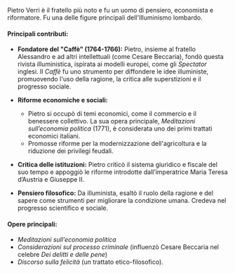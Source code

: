 Pietro Verri è il fratello più noto e fu un uomo di pensiero, economista e riformatore. Fu una delle figure principali dell'Illuminismo lombardo.

#### Principali contributi:

- **Fondatore del "Caffè" (1764-1766):** Pietro, insieme al fratello Alessandro e ad altri intellettuali (come Cesare Beccaria), fondò questa rivista illuministica, ispirata ai modelli europei, come gli _Spectator_ inglesi. Il _Caffè_ fu uno strumento per diffondere le idee illuministe, promuovendo l'uso della ragione, la critica alle superstizioni e il progresso sociale.
    
- **Riforme economiche e sociali:**
    
    - Pietro si occupò di temi economici, come il commercio e il benessere collettivo. La sua opera principale, _Meditazioni sull’economia politica_ (1771), è considerata uno dei primi trattati economici italiani.
    - Promosse riforme per la modernizzazione dell'agricoltura e la riduzione dei privilegi feudali.
    
- **Critica delle istituzioni:** Pietro criticò il sistema giuridico e fiscale del suo tempo e appoggiò le riforme introdotte dall’imperatrice Maria Teresa d’Austria e Giuseppe II.
    
- **Pensiero filosofico:** Da illuminista, esaltò il ruolo della ragione e del sapere come strumenti per migliorare la condizione umana. Credeva nel progresso scientifico e sociale.
    

#### Opere principali:

- _Meditazioni sull’economia politica_
- _Considerazioni sul processo criminale_ (influenzò Cesare Beccaria nel celebre _Dei delitti e delle pene_)
- _Discorso sulla felicità_ (un trattato etico-filosofico).